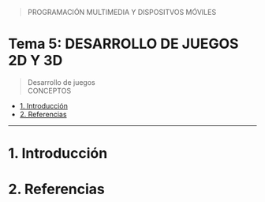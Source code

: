 > PROGRAMACIÓN MULTIMEDIA Y DISPOSITVOS MÓVILES

# Tema 5: DESARROLLO DE JUEGOS 2D Y 3D <!-- omit in toc -->
> Desarrollo de juegos  
> CONCEPTOS



- [1. Introducción](#1-introducción)
- [2. Referencias](#2-referencias)



---


# 1. Introducción




# 2. Referencias